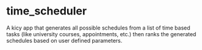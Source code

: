 # time_scheduler
A kicy app that generates all possible schedules from a list of time based tasks (like university courses, appointments, etc.) then ranks the generated schedules based on user defined parameters.
